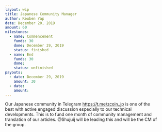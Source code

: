 ```yaml
---
layout: wip
title: Japanese Community Manager
author: Reuben Yap
date: December 20, 2019
amount: 60
milestones:
  - name: Commencement
    funds: 30
    done: December 29, 2019
    status: finished
  - name: End
    funds: 30
    done:
    status: unfinished
payouts:
  - date: December 29, 2019
    amount: 30
  - date:
    amount:
---
```

Our Japanese community in Telegram https://t.me/zcoin_jp is one of the best with active engaged discussion especially to our technical developments.
This is to fund one month of community management and translation of our articles.
@Shujuij will be leading this and will be the CM of the group.
